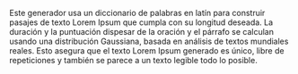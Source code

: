 Este generador usa un diccionario de palabras en latín para construir pasajes de texto Lorem Ipsum que cumpla con su longitud deseada. La duración y la puntuación dispesar
 de la oración y el párrafo se calculan usando una distribución Gaussiana, basada en análisis de textos mundiales reales. Esto asegura que el texto Lorem Ipsum generado es 
 único, libre de repeticiones y también se parece a un texto legible
 todo lo posible.